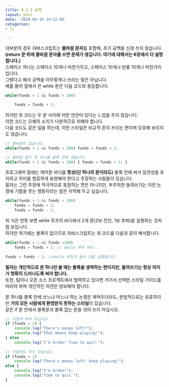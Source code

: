 ```yaml
---
title: 4.1.3 공백
layout: post
date: '2020-04-19 14:12:00'
categories:
- lj

---
```


대부분의 경우 자바스크립트는 **줄바꿈 문자**를 포함해, 추가 공백을 신경 쓰지 않습니다.  
**(return 문 뒤에 줄바꿈 문자를 쓰면 문제가 생깁니다. 여기에 대해서는 6장에서 더 설명합니다.)**  
스페이스 하나는 스페이스 10개나 마찬가지고, 스페이스 10개나 빈줄 10개나 마찬가지입니다.  
그렇다고 해서 공백을 아무렇게나 쓰라는 말은 아닙니다.  
예를 들어 앞에서 쓴 while 문은 다음 코드와 동등합니다.

```javascript
while(funds > 1 && funds < 100)

	funds = funds + 2;
```

하지만 위 코드는 두 문 사이에 어떤 연관이 있다는 느낌을 주지 않습니다.  
이런 코드는 오해의 소지가 다분하므로 피해야 합니다.  
다음 코드도 같은 일을 하는데, 이런 스타일은 비교적 흔히 쓰이는 편이며 모호해 보이지도 않습니다.

```javascript
// 줄바꿈이 없습니다.
while(funds > 1 && funds < 100) funds = funds + 2;

// 줄바꿈 없이 문 하나를 블록 안에 썼습니다.
while(funds > 1 && funds < 100) { funds = funds + 2; }
```

프로그래머 중에는 제어문 바디를 **항상(단 하나의 문이라도)** 블록 안에 써서 일관성을 유지하고 의미를 명료하게 표현해야 한다고 주장하는 사람들이 있습니다.  
필자는 그런 주장에 적극적으로 동참하는 편은 아니지만, 부주의한 들여쓰기는 이런 논쟁에 기름을 붓는 행동이라는 점은 지적해 두고 싶습니다.

```javascript
while(funds > 1 && funds < 100)
	funds = funds + 2;
	funds = funds - 1;
```

위 식은 언뜻 보면 while 루프의 바디에서 2개 문(2보 전진, 1보 후퇴)을 실행하는 것처럼 보입니다.  
하지만 여기에는 블록이 없으므로 자바스크립트는 위 코드를 다음과 같이 해석합니다.

```javascript
while(funds > 1 && funds <100)
	funds = funds + 2; // while 루프 바디
	
funds = funds - 1; //while 루프가 끝난 다음 실행됩니다.
```

**필자는 개인적으로 문 하나만 쓸 때는 블록을 생략하는 편이지만, 들여쓰기는 항상 의미가 명확히 드러나도록 써야 합니다.**  
또한, 팀이나 오픈 소스 프로젝트에서 협력하고 있다면 거기서 선택한 스타일 가이드를 따라야 하며 개인적인 의견은 양보해야 합니다.  

문 하나를 블록 안에 쓰느냐 마느냐 하는 논쟁은 제쳐두더라도, 문법적으로는 유효하지만 **거의 모든 사람에게 환영받지 못하는 스타일**이 있습니다.  
같은 if 문 안에서 블록문과 블록 없는 문을 섞어 쓰지 마십시오.

```javascript
// 이렇게 하지 마십시오.
if (funds > 1) {
	console.log("There's money left!");
	console.log("That means keep playing!");
} else
	console.log("I'm broke! Time to quit.");
	
// 이렇게도 하지 마십시오.
if (funds > 1)
	console.log("There's money left! Keep playing!");
else {
	console.log("I'm broke!");
	console.log("Time to quit.");
}
```